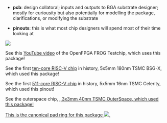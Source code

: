- **pcb**:     design collatoral; inputs and outputs to BGA substrate designer; 
           mostly for curiousity but also potentially for modelling the package, clarifications, or modifying the substrate

- **pinouts**: this is what most chip designers will spend most of their time looking at


<img src="http://bjump.org/pics/DSC02197.JPG">


See this <a href="https://www.youtube.com/watch?v=pumrNqkXjfI&list=PLD1QnhK1caR3IrAtVAd1-leMkus7dVy6a&index=17">YouTube video</a> of the OpenFPGA FROG Testchip, which uses this package!

See the first  <a href="http://bjump.org/manycore/">ten-core RISC-V chip</a> in history, 5x5mm 180nm TSMC BSG-X, which used this package!


See the first  <a href="http://bjump.org/manycore/">511-core RISC-V chip</a> in history, 5x5mm 16nm TSMC Celerity, which used this pinout!

See the outerspace chip, <a href="http://bjump.org/pics/outerspace_package_photo.png">,  3x3mm 40nm TSMC OuterSpace, which used this package!

This is the canonical pad ring for this package <img src="http://bjump.org/pdf/padring_bsg_two.pdf">.
           
